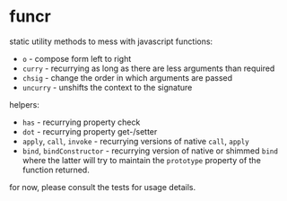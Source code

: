 funcr
=====

static utility methods to mess with javascript functions:

- `o` - compose form left to right
- `curry` - recurrying as long as there are less arguments than required
- `chsig` - change the order in which arguments are passed
- `uncurry` - unshifts the context to the signature

helpers:

- `has` - recurrying property check
- `dot` - recurrying property get-/setter
- `apply`, `call`, `invoke` - recurrying versions of native `call`, `apply`
- `bind`, `bindConstructor` - recurrying version of native or shimmed `bind` where the latter will try to maintain the `prototype` property of the function returned.

for now, please consult the tests for usage details.